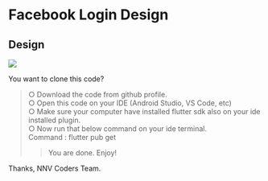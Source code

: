 # Facebook Login Design
<h2>
Design
</h2>
<img src="https://i.ibb.co/WsYYxWR/321644059-1207032913236837-8231622590304591184-n.jpg"/>

You want to clone this code?
> ○ Download the code from github profile. <br>
> ○ Open this code on your IDE (Android Studio, VS Code, etc)<br>
> ○ Make sure your computer have installed flutter sdk also on your ide installed plugin.<br>
> ○ Now run that below command on your ide terminal. <br>
Command : flutter pub get<br>
>> You are done. 
 Enjoy!
 
 Thanks,
 NNV Coders Team.
